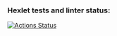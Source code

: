 ### Hexlet tests and linter status:
[![Actions Status](https://github.com/J-u-i-c-y/php-project-9/actions/workflows/hexlet-check.yml/badge.svg)](https://github.com/J-u-i-c-y/php-project-9/actions)